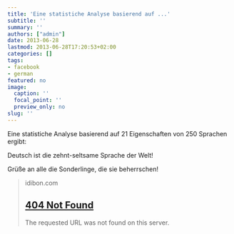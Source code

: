 ```yaml
---
title: 'Eine statistiche Analyse basierend auf ...'
subtitle: ''
summary: ''
authors: ["admin"]
date: 2013-06-28
lastmod: 2013-06-28T17:20:53+02:00
categories: []
tags:
- facebook
- german
featured: no
image:
  caption: ''
  focal_point: ''
  preview_only: no
slug: ''
---
```

Eine statistiche Analyse basierend auf 21 Eigenschaften von 250 Sprachen ergibt:

Deutsch ist die zehnt-seltsame Sprache der Welt!

Grüße an alle die Sonderlinge, die sie beherrschen!
> idibon.com
> ## [404 Not Found](http://idibon.com/the-weirdest-languages/)
>
>The requested URL was not found on this server.


